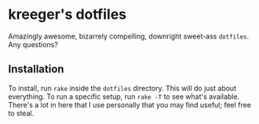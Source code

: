 # kreeger's dotfiles

Amazingly awesome, bizarrely compelling, downright sweet-ass `dotfiles`. Any questions?

## Installation

To install, run `rake` inside the `dotfiles` directory. This will do just about everything. To run a specific setup, run `rake -T` to see what's available. There's a lot in here that I use personally that you may find useful; feel free to steal.
